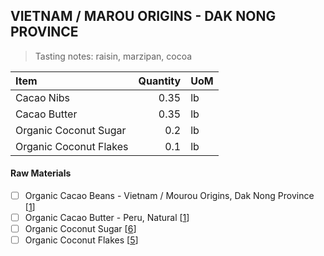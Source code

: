 ## VIETNAM / MAROU ORIGINS - DAK NONG PROVINCE
> Tasting notes: raisin, marzipan, cocoa

| Item | Quantity | UoM  |
| :---     | ---:    | :--- |
| Cacao Nibs  | 0.35    | lb    |
| Cacao Butter   | 0.35    | lb    |
| Organic Coconut Sugar     | 0.2      | lb      |
| Organic Coconut Flakes     | 0.1      | lb      |

#### Raw Materials
- [ ] Organic Cacao Beans -  Vietnam / Mourou Origins, Dak Nong Province [[1](/vendors)]
- [ ] Organic Cacao Butter - Peru, Natural [[1](/vendors)]
- [ ] Organic Coconut Sugar [[6](/vendors)]
- [ ] Organic Coconut Flakes [[5](/vendors)]
